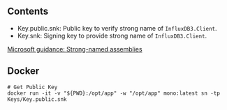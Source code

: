 Contents
--------

- Key.public.snk: Public key to verify strong name of `InfluxDB3.Client`.
- Key.snk: Signing key to provide strong name of `InfluxDB3.Client`.

[Microsoft guidance: Strong-named assemblies](https://msdn.microsoft.com/en-us/library/wd40t7ad(v=vs.110).aspx)

Docker
------

```shell
# Get Public Key
docker run -it -v "${PWD}:/opt/app" -w "/opt/app" mono:latest sn -tp Keys/Key.public.snk
```
